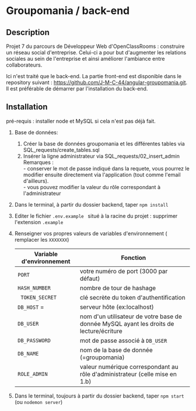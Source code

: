 # Groupomania / back-end

## Description
  Projet 7 du parcours de Développeur Web d'OpenClassRooms : construire un réseau social d'entreprise. Celui-ci a pour but d'augmenter les relations sociales au sein de l'entreprise et ainsi améliorer l'ambiance entre collaborateurs. 
  
  Ici n'est traité que le back-end. La partie front-end est disponible dans le repository suivant : https://github.com/J-M-C-44/angular-groupomania.git. Il est préférable de démarrer par l'installation du back-end.

##  Installation
  
pré-requis : installer node et MySQL si cela n'est pas déjà fait.

1) Base de données:
    1. Créer la base de données groupomania et les différentes tables via SQL_requests/create_tables.sql
    2. Insérer la ligne administrateur via SQL_requests/02_insert_admin  
        Remarques :  
            - conserver le mot de passe indiqué dans la requete, vous pourrez le modifier ensuite directement via l'application (tout comme l'email d'ailleurs).  
            - vous pouvez modifier la valeur du rôle correspondant à l'administrateur
2) Dans le terminal, à partir du dossier backend, taper `npm install`
3) Editer le fichier `.env.example ` situé à la racine du projet : supprimer l'extension `.example `  
4) Renseigner vos propres valeurs de variables d'environnement ( remplacer les ` XXXXXXX `) 
  
    | Variable d'environnement | Fonction |
    |--|--|
    | ` PORT ` | votre numéro de port (3000 par défaut)|
    | ` HASH_NUMBER ` | nombre de tour de hashage |
    | ` TOKEN_SECRET` | clé secrète du token d'authentification|
    | ` DB_HOST ` =|  serveur hôte (ex:localhost)
    | ` DB_USER ` | nom d'un utilisateur de votre base de donnée MySQL ayant les droits de lecture/écriture|
    | ` DB_PASSWORD ` | mot de passe associé à ` DB_USER `|
    | ` DB_NAME ` | nom de la base de donnée (=groupomania) |
    | ` ROLE_ADMIN ` | valeur numérique correspondant au rôle d'administrateur (celle mise en 1.b) |
    


4) Dans le terminal, toujours à partir du dossier backend, taper `npm start` (ou `nodemon server`) 
